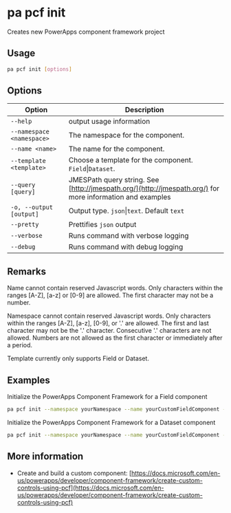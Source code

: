 # pa pcf init

Creates new PowerApps component framework project

## Usage

```sh
pa pcf init [options]
```

## Options

Option|Description
------|-----------
`--help`|output usage information
`--namespace <namespace>`|The namespace for the component.
`--name <name>`|The name for the component.
`--template <template>`|Choose a template for the component. `Field`&#x7c;`Dataset`.
`--query [query]`|JMESPath query string. See [http://jmespath.org/](http://jmespath.org/) for more information and examples
`-o, --output [output]`|Output type. `json`&#x7c;`text`. Default `text`
`--pretty`|Prettifies `json` output
`--verbose`|Runs command with verbose logging
`--debug`|Runs command with debug logging

## Remarks

Name cannot contain reserved Javascript words. Only characters within the ranges [A-Z], [a-z] or [0-9] are allowed. The first character may not be a number.

Namespace cannot contain reserved Javascript words. Only characters within the ranges [A-Z], [a-z], [0-9], or '.' are allowed. The first and last character may not be the '.' character. Consecutive '.' characters are not allowed. Numbers are not allowed as the first character or immediately after a period.

Template currently only supports Field or Dataset.

## Examples

Initialize the PowerApps Component Framework for a Field component

```sh
pa pcf init --namespace yourNamespace --name yourCustomFieldComponent --template Field
```

Initialize the PowerApps Component Framework for a Dataset component

```sh
pa pcf init --namespace yourNamespace --name yourCustomFieldComponent --template Dataset
```

## More information

- Create and build a custom component: [https://docs.microsoft.com/en-us/powerapps/developer/component-framework/create-custom-controls-using-pcf](https://docs.microsoft.com/en-us/powerapps/developer/component-framework/create-custom-controls-using-pcf)
